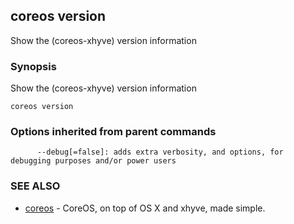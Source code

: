 ## coreos version

Show the (coreos-xhyve) version information

### Synopsis


Show the (coreos-xhyve) version information

```
coreos version
```

### Options inherited from parent commands

```
      --debug[=false]: adds extra verbosity, and options, for debugging purposes and/or power users
```

### SEE ALSO
* [coreos](coreos.md)	 - CoreOS, on top of OS X and xhyve, made simple.

